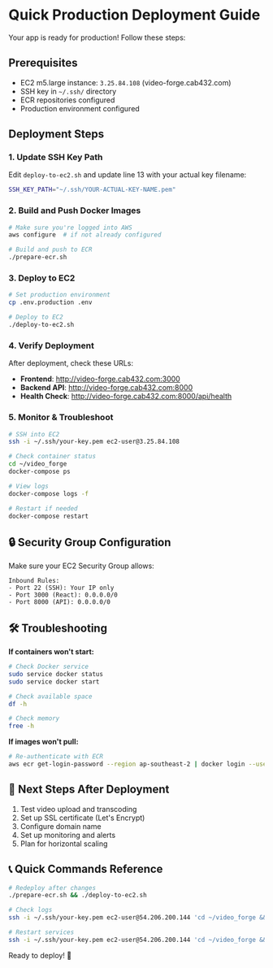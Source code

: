 # Quick Production Deployment Guide

Your app is ready for production! Follow these steps:

## Prerequisites
- EC2 m5.large instance: `3.25.84.108` (video-forge.cab432.com)
- SSH key in `~/.ssh/` directory
- ECR repositories configured
- Production environment configured

## Deployment Steps

### 1. Update SSH Key Path
Edit `deploy-to-ec2.sh` and update line 13 with your actual key filename:
```bash
SSH_KEY_PATH="~/.ssh/YOUR-ACTUAL-KEY-NAME.pem"
```

### 2. Build and Push Docker Images
```bash
# Make sure you're logged into AWS
aws configure  # if not already configured

# Build and push to ECR
./prepare-ecr.sh
```

### 3. Deploy to EC2
```bash
# Set production environment
cp .env.production .env

# Deploy to EC2
./deploy-to-ec2.sh
```

### 4. Verify Deployment
After deployment, check these URLs:
- **Frontend**: http://video-forge.cab432.com:3000
- **Backend API**: http://video-forge.cab432.com:8000
- **Health Check**: http://video-forge.cab432.com:8000/api/health

### 5. Monitor & Troubleshoot
```bash
# SSH into EC2
ssh -i ~/.ssh/your-key.pem ec2-user@3.25.84.108

# Check container status
cd ~/video_forge
docker-compose ps

# View logs
docker-compose logs -f

# Restart if needed
docker-compose restart
```

## 🔒 Security Group Configuration
Make sure your EC2 Security Group allows:
```
Inbound Rules:
- Port 22 (SSH): Your IP only
- Port 3000 (React): 0.0.0.0/0
- Port 8000 (API): 0.0.0.0/0
```

## 🛠️ Troubleshooting

**If containers won't start:**
```bash
# Check Docker service
sudo service docker status
sudo service docker start

# Check available space
df -h

# Check memory
free -h
```

**If images won't pull:**
```bash
# Re-authenticate with ECR
aws ecr get-login-password --region ap-southeast-2 | docker login --username AWS --password-stdin 901444280953.dkr.ecr.ap-southeast-2.amazonaws.com
```

## 🎯 Next Steps After Deployment
1. Test video upload and transcoding
2. Set up SSL certificate (Let's Encrypt)
3. Configure domain name
4. Set up monitoring and alerts
5. Plan for horizontal scaling

## 📞 Quick Commands Reference
```bash
# Redeploy after changes
./prepare-ecr.sh && ./deploy-to-ec2.sh

# Check logs
ssh -i ~/.ssh/your-key.pem ec2-user@54.206.200.144 'cd ~/video_forge && docker-compose logs --tail=50'

# Restart services
ssh -i ~/.ssh/your-key.pem ec2-user@54.206.200.144 'cd ~/video_forge && docker-compose restart'
```

Ready to deploy! 🚀
